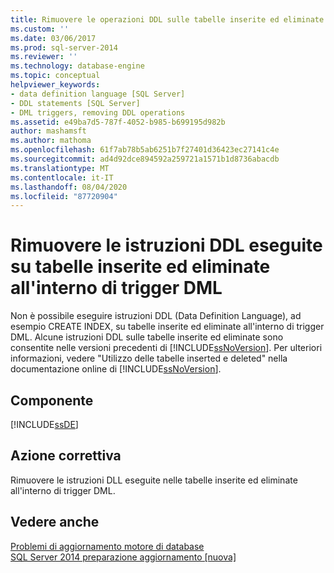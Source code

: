 ```yaml
---
title: Rimuovere le operazioni DDL sulle tabelle inserite ed eliminate all'interno di trigger DML | Microsoft Docs
ms.custom: ''
ms.date: 03/06/2017
ms.prod: sql-server-2014
ms.reviewer: ''
ms.technology: database-engine
ms.topic: conceptual
helpviewer_keywords:
- data definition language [SQL Server]
- DDL statements [SQL Server]
- DML triggers, removing DDL operations
ms.assetid: e49ba7d5-787f-4052-b985-b699195d982b
author: mashamsft
ms.author: mathoma
ms.openlocfilehash: 61f7ab78b5ab6251b7f27401d36423ec27141c4e
ms.sourcegitcommit: ad4d92dce894592a259721a1571b1d8736abacdb
ms.translationtype: MT
ms.contentlocale: it-IT
ms.lasthandoff: 08/04/2020
ms.locfileid: "87720904"
---
```

# <a name="remove-ddl-operations-on-the-inserted-and-deleted-tables-inside-dml-triggers"></a>Rimuovere le istruzioni DDL eseguite su tabelle inserite ed eliminate all'interno di trigger DML
  Non è possibile eseguire istruzioni DDL (Data Definition Language), ad esempio CREATE INDEX, su tabelle inserite ed eliminate all'interno di trigger DML. Alcune istruzioni DDL sulle tabelle inserite ed eliminate sono consentite nelle versioni precedenti di [!INCLUDE[ssNoVersion](../../includes/ssnoversion-md.md)]. Per ulteriori informazioni, vedere "Utilizzo delle tabelle inserted e deleted" nella documentazione online di [!INCLUDE[ssNoVersion](../../includes/ssnoversion-md.md)].  
  
## <a name="component"></a>Componente  
 [!INCLUDE[ssDE](../../includes/ssde-md.md)]  
  
## <a name="corrective-action"></a>Azione correttiva  
 Rimuovere le istruzioni DLL eseguite nelle tabelle inserite ed eliminate all'interno di trigger DML.  
  
## <a name="see-also"></a>Vedere anche  
 [Problemi di aggiornamento motore di database](../../../2014/sql-server/install/database-engine-upgrade-issues.md)   
 [SQL Server 2014 preparazione aggiornamento &#91;nuova&#93;](sql-server-2014-upgrade-advisor.md)  
  
  

